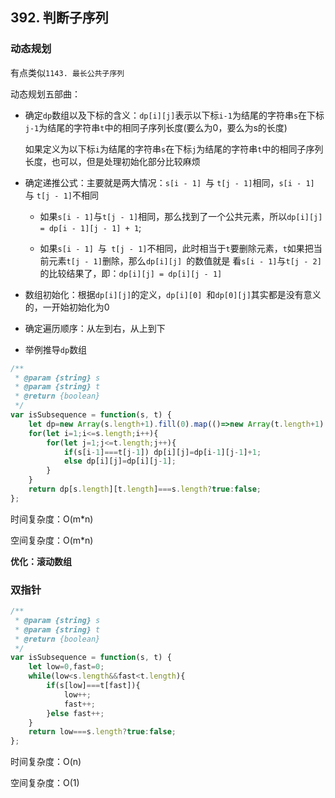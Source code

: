 ## 392. 判断子序列

### 动态规划

有点类似`1143. 最长公共子序列`

动态规划五部曲：

* 确定`dp`数组以及下标的含义：`dp[i][j]`表示以下标`i-1`为结尾的字符串`s`在下标`j-1`为结尾的字符串`t`中的相同子序列长度(要么为0，要么为s的长度)

  如果定义为以下标`i`为结尾的字符串`s`在下标`j`为结尾的字符串`t`中的相同子序列长度，也可以，但是处理初始化部分比较麻烦

* 确定递推公式：主要就是两大情况：`s[i - 1] `与 `t[j - 1]`相同，`s[i - 1] `与 `t[j - 1]`不相同

  * 如果`s[i - 1]`与`t[j - 1]`相同，那么找到了一个公共元素，所以`dp[i][j] = dp[i - 1][j - 1] + 1`;

  * 如果`s[i - 1] `与` t[j - 1]`不相同，此时相当于`t`要删除元素，`t`如果把当前元素`t[j - 1]`删除，那么`dp[i][j] `的数值就是 看`s[i - 1]`与`t[j - 2]`的比较结果了，即：`dp[i][j] = dp[i][j - 1]`

* 数组初始化：根据`dp[i][j]`的定义，`dp[i][0] `和`dp[0][j]`其实都是没有意义的，一开始初始化为0

* 确定遍历顺序：从左到右，从上到下

* 举例推导`dp`数组

```javascript
/**
 * @param {string} s
 * @param {string} t
 * @return {boolean}
 */
var isSubsequence = function(s, t) {
    let dp=new Array(s.length+1).fill(0).map(()=>new Array(t.length+1).fill(0));
    for(let i=1;i<=s.length;i++){
        for(let j=1;j<=t.length;j++){
            if(s[i-1]===t[j-1]) dp[i][j]=dp[i-1][j-1]+1;
            else dp[i][j]=dp[i][j-1];
        }
    }
    return dp[s.length][t.length]===s.length?true:false;
};
```

时间复杂度：O(m*n)

空间复杂度：O(m*n)

**优化：滚动数组**

### 双指针

```javascript
/**
 * @param {string} s
 * @param {string} t
 * @return {boolean}
 */
var isSubsequence = function(s, t) {
    let low=0,fast=0;
    while(low<s.length&&fast<t.length){
        if(s[low]===t[fast]){
            low++;
            fast++;
        }else fast++;
    }
    return low===s.length?true:false;
};
```

时间复杂度：O(n)

空间复杂度：O(1)
